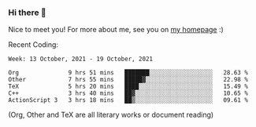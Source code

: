 ### Hi there 👋

Nice to meet you! For more about me, see you on [my homepage](https://jiayipan.me) :)


Recent Coding:
<!--START_SECTION:waka-->
```text
Week: 13 October, 2021 - 19 October, 2021

Org              9 hrs 51 mins   ███████░░░░░░░░░░░░░░░░░░   28.63 % 
Other            7 hrs 55 mins   █████▓░░░░░░░░░░░░░░░░░░░   22.98 % 
TeX              5 hrs 20 mins   ████░░░░░░░░░░░░░░░░░░░░░   15.49 % 
C++              3 hrs 40 mins   ██▓░░░░░░░░░░░░░░░░░░░░░░   10.65 % 
ActionScript 3   3 hrs 18 mins   ██▒░░░░░░░░░░░░░░░░░░░░░░   09.61 % 
```
<!--END_SECTION:waka-->
(Org, Other and TeX are all literary works or document reading)
